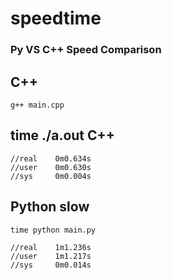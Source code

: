 # speedtime
### Py VS C++ Speed Comparison
## C++ 
```
g++ main.cpp 
```
## time ./a.out C++
```
//real    0m0.634s
//user    0m0.630s
//sys     0m0.004s
```

## Python slow
```
time python main.py
```
```
//real    1m1.236s
//user    1m1.217s
//sys     0m0.014s
```

